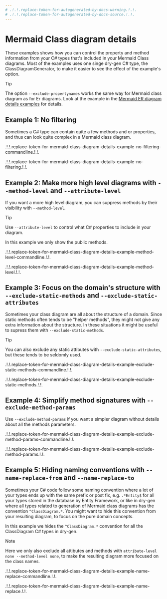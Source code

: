 ```yaml
---
# .!.!.replace-token-for-autogenerated-by-docs-warning.!.!.
# .!.!.replace-token-for-autogenerated-by-docs-source.!.!.
---
```

# Mermaid Class diagram details

These examples shows how you can control the property and method information from your C# types that's included in your Mermaid Class diagrams. Most of the examples uses one singe dry-gen C# type, the ClassDiagramGenerator, to make it easier to see the effect of the example's option.

>[!TIP]
>The option `--exclude-propertynames` works the same way for Mermaid class diagram as for Er diagrams. Look at the example in the [Mermaid ER diagram details examples](./mermaid-er-diagram-details.md) for details.

## Example 1: No filtering

Sometimes a C# type can contain quite a few methods and or properties, and thus can look quite complex in a Mermaid class diagram.

.!.!.replace-token-for-mermaid-class-diagram-details-example-no-filtering-commandline.!.!.

.!.!.replace-token-for-mermaid-class-diagram-details-example-no-filtering.!.!.

## Example 2: Make more high level diagrams with `--method-level` and `--attribute-level`

If you want a more high level diagram, you can suppress methods by their visibility with `--method-level`.

>[!TIP]
>Use `--attribute-level` to control what C# properties to include in your diagram.

In this example we only show the public methods.

.!.!.replace-token-for-mermaid-class-diagram-details-example-method-level-commandline.!.!.

.!.!.replace-token-for-mermaid-class-diagram-details-example-method-level.!.!.

## Example 3: Focus on the domain's structure with `--exclude-static-methods` and `--exclude-static-attributes`

Sometimes your class diagram are all about the structure of a domain. Since static methods often tends to be "helper methods", they might not give any extra information about the structure. In these situations it might be useful to supress them with `--exclude-static-methods`.

>[!TIP]
>You can also exclude any static attibutes with `--exclude-static-attributes`, but these tends to be seldomly used.

.!.!.replace-token-for-mermaid-class-diagram-details-example-exclude-static-methods-commandline.!.!.

.!.!.replace-token-for-mermaid-class-diagram-details-example-exclude-static-methods.!.!.

## Example 4: Simplify method signatures with `--exclude-method-params`

Use `--exclude-method-params` if you want a simpler diagram without details about all the methods parameters.

.!.!.replace-token-for-mermaid-class-diagram-details-example-exclude-method-params-commandline.!.!.

.!.!.replace-token-for-mermaid-class-diagram-details-example-exclude-method-params.!.!.

## Example 5: Hiding naming conventions with `--name-replace-from` and `--name-replace-to`

Sometimes your C# code follow some naming convention where a lot of your types ends up with the same prefix or post fix, e.g. `.*Entity$` for all your types stored in the database by Entity Framework, or like in dry-gen where all types related to generation of Mermaid class diagrams has the convention `^ClassDiagram.*`. You might want to hide this convention from your resulting diagram, to focus on the pure domain concepts.

In this example we hides the `^ClassDiagram.*` convention for all the ClassDiagram C# types in dry-gen.

>[!NOTE]
>Here we only also exclude all attibutes and methods with `attribute-level none --method-level none`, to make the resulting diagram more focused on the class names.

.!.!.replace-token-for-mermaid-class-diagram-details-example-name-replace-commandline.!.!.

.!.!.replace-token-for-mermaid-class-diagram-details-example-name-replace.!.!.
